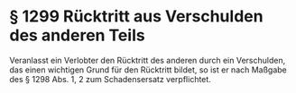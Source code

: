 # § 1299 Rücktritt aus Verschulden des anderen Teils
Veranlasst ein Verlobter den Rücktritt des anderen durch ein Verschulden, das einen wichtigen Grund für den Rücktritt bildet, so ist er nach Maßgabe des § 1298 Abs. 1, 2 zum Schadensersatz verpflichtet.